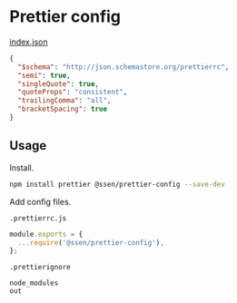 # Prettier config

<!-- source index.json -->

[index.json](index.json)

```json
{
  "$schema": "http://json.schemastore.org/prettierrc",
  "semi": true,
  "singleQuote": true,
  "quoteProps": "consistent",
  "trailingComma": "all",
  "bracketSpacing": true
}
```

<!-- /source -->

## Usage

Install.

```sh
npm install prettier @ssen/prettier-config --save-dev
```

Add config files.

`.prettierrc.js`

```js
module.exports = {
  ...require('@ssen/prettier-config'),
};
```

`.prettierignore`

```ignore
node_modules
out
```
